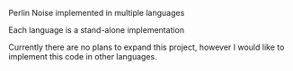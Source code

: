 Perlin Noise implemented in multiple languages

Each language is a stand-alone implementation

Currently there are no plans to expand this project, however I would like to implement this code in other languages.